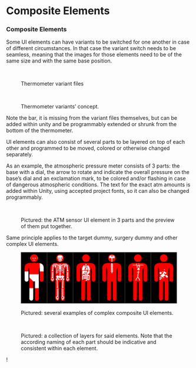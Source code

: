 # Composite Elements

### Composite Elements

Some UI elements can have variants to be switched for one another in case of different circumstances. In that case the variant switch needs to be seamless, meaning that the images for those elements need to be of the same size and with the same base position.

<figure><img src="https://lh3.googleusercontent.com/Lu3vp2XXXPZvDTKGgYPix5GX9UhHVfTpAhYi0Vmi48K7Gwa-3VuAMWFctu-gBv5y-mFzcg6c2OFQNm1eCGom4QVKcwiY1LqbDKzy62-8Qw0rEBP_GzpiDLI1cYPvI-OkJV6vsZj-Utmm" alt=""><figcaption><p>Thermometer variant files</p></figcaption></figure>

<figure><img src="https://lh5.googleusercontent.com/yO9sMV6n9unzCek8BqNpn_QlL3eWhadkX6re-iBbN00z4pxWl4LphPtAWWY9vXBmT-M7wrGcW4gKebWhehi40Tts9f5bYAaz4p6NmCifbWyVISVFVmK4L7ouUy3K-SMsr1tA-AW2VQb0" alt=""><figcaption><p>Thermometer variants’ concept.</p></figcaption></figure>

Note the bar, it is missing from the variant files themselves, but can be added within unity and be programmably extended or shrunk from the bottom of the thermometer.

UI elements can also consist of several parts to be layered on top of each other and programmed to be moved, colored or otherwise changed separately.&#x20;

As an example, the atmospheric pressure meter consists of 3 parts: the base with a dial, the arrow to rotate and indicate the overall pressure on the base’s dial and an exclamation mark, to be colored and/or flashing in case of dangerous atmospheric conditions. The text for the exact atm amounts is added within Unity, using accepted project fonts, so it can also be changed programmably.&#x20;

<figure><img src="https://lh3.googleusercontent.com/pz4QFbIqss7BPcPDDMG8YcP-XXAIHDzVsr-cS9IE48Ir7gPmxvBsxzN0ANijv947vcr32a4Bj-YgaIUp7RP9IS6_d69fjVwnHk9MqiDf5A4E-evrRCR0nxodT2EEO0USqSbabVSAgM8V" alt=""><figcaption><p>Pictured: the ATM sensor UI element in 3 parts and the preview of them put together.</p></figcaption></figure>

Same principle applies to the target dummy, surgery dummy and other complex UI elements.

<figure><img src="../../.gitbook/assets/image (31).png" alt=""><figcaption><p>Pictured: several examples of complex composite UI elements.</p></figcaption></figure>

<figure><img src="https://lh6.googleusercontent.com/vLY8OTZOhWBLj1gW0yNgCkVX2DBAchLmhXmWGJMLZWhF0XhHW8rDY6iTNb5Wfnzu5KwkYN-HfamlrTEN5LNjnmDtoqRHtkFhQBwAsf61JMShJmhyukAIO-GPevTPfxoPQZ_t6rGRLpzH" alt=""><figcaption><p>Pictured: a collection of layers for said elements. Note that the according naming of each part should be indicative and consistent within each element.</p></figcaption></figure>

!
